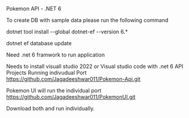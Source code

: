 Pokemon API - .NET 6

To create DB with sample data please run the following command

dotnet tool install --global dotnet-ef --version 6.*

dotnet ef database update

Need .net 6 framwork to run application

Needs to install visuall studio 2022 or Visual studio code with .net 6 
API Projects Running indivudual Port
https://github.com/Jagadeeshwar011/Pokemon-Api.git

Pokemon UI will run the individual port
https://github.com/Jagadeeshwar011/PokemonUI.git

Download both and run individually.

